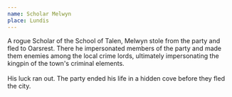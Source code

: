 ```yaml
---
name: Scholar Melwyn
place: Lundis
---
```

A rogue Scholar of the School of Talen, Melwyn stole from the party and fled to Oarsrest. There he impersonated members of the party and made them enemies among the local crime lords, ultimately impersonating the kingpin of the town's criminal elements. 
<br><br>
His luck ran out. The party ended his life in a hidden cove before they fled the city.